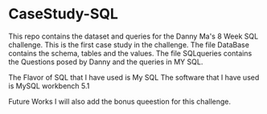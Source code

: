 # CaseStudy-SQL

This repo contains the dataset and queries for the Danny Ma's 8 Week SQL challenge.
This is the first case study in the challenge.
The file DataBase contains the schema, tables and the values.
The file SQLqueries contains the Questions posed by Danny and the queries in MY SQL.

The Flavor of SQL that I have used is My SQL
The software that I have used is MySQL workbench 5.1

Future Works
I will also add the bonus queestion for this challenge.


